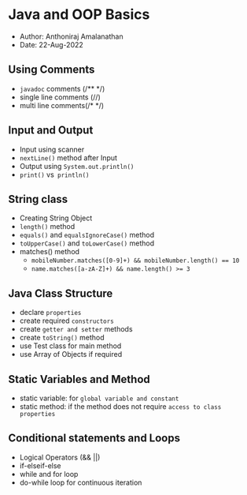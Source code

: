# Java and OOP Basics
- Author: Anthoniraj Amalanathan
- Date: 22-Aug-2022

## Using Comments
- `javadoc` comments (/** */)
- single line comments (//)
- multi line comments(/* */)

## Input and Output
- Input using scanner
- `nextLine()` method after Input
- Output using `System.out.println()`
- `print()` vs` println()`

## String class
- Creating String Object
- `length()` method
- `equals()` and `equalsIgnoreCase()` method
- `toUpperCase()` and `toLowerCase()` method
- matches() method
    - `mobileNumber.matches([0-9]+) && mobileNumber.length() == 10`
    - `name.matches([a-zA-Z]+) && name.length() >= 3`

## Java Class Structure
- declare `properties`
- create required `constructors`
- create  `getter and setter` methods
- create `toString()` method
- use Test class for main method
- use Array of Objects if required

## Static Variables and Method
- static variable: for `global variable and constant`
- static method: if the method does not require `access to class properties`

## Conditional statements and Loops
- Logical Operators (&& ||)
- if-elseif-else
- while and for loop
- do-while loop for continuous iteration
